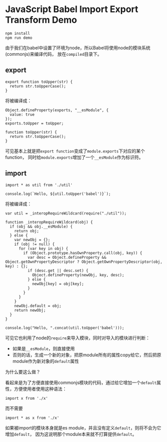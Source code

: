 JavaScript Babel Import Export Transform Demo
=============================================

```
npm install
npm run demo
```

由于我们在babel中设置了环境为node，所以Babel将使用node的模块系统(commonjs)来编译代码，
放在`compiled`目录下。


## export

```
export function toUpper(str) {
  return str.toUpperCase();
}
```

将被编译成：

```
Object.defineProperty(exports, "__esModule", {
  value: true
});
exports.toUpper = toUpper;

function toUpper(str) {
  return str.toUpperCase();
}
```

可见基本上就是把`export function`变成了`module.exports`下对应的某个function，
同时给`module.exports`增加了一个`__esModule`作为标识符。

## import

```
import * as util from './util'

console.log(`Hello, ${util.toUpper('babel')}`);
```

将被编译成：

```
var util = _interopRequireWildcard(require("./util"));

function _interopRequireWildcard(obj) {
  if (obj && obj.__esModule) {
    return obj;
  } else {
    var newObj = {};
    if (obj != null) {
      for (var key in obj) {
        if (Object.prototype.hasOwnProperty.call(obj, key)) {
          var desc = Object.defineProperty && Object.getOwnPropertyDescriptor ? Object.getOwnPropertyDescriptor(obj, key) : {};
          if (desc.get || desc.set) {
            Object.defineProperty(newObj, key, desc);
          } else {
            newObj[key] = obj[key];
          }
        }
      }
    }
    newObj.default = obj;
    return newObj;
  }
}

console.log("Hello, ".concat(util.toUpper('babel')));
```

可见它也利用了node的`require`来导入模块，同时对导入的模块进行判断：

- 如果是`__esModule`，则直接使用
- 否则的话，生成一个新的对象，把原module所有的属性copy给它，然后把原module作为新对象的`default`属性

为什么要这么做？

看起来是为了方便直接使用commonjs模块的代码，通过给它增加一个`default`属性，方便使用者使用这种语法：

```
import x from './x'
```

而不需要

```
import * as x from './x'
```

如果被import的模块本身就是es module，并且没有定义`default`，则将不会为它增加`default`，
因为这说明那个module本来就不打算提供`default`。

